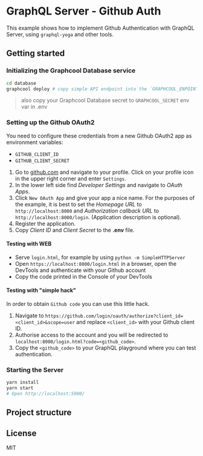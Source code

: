 # GraphQL Server - Github Auth

This example shows how to implement Github Authentication with GraphQL Server,
using `graphql-yoga` and other tools.

## Getting started

### Initializing the Graphcool Database service
```sh
cd database
graphcool deploy # copy simple API endpoint into the `GRAPHCOOL_ENPOINT` env var in .env
```
> also copy your Graphcool Database secret to `GRAPHCOOL_SECRET` env var in .env

### Setting up the Github OAuth2

You need to configure these credentials from a new Github OAuth2 app as environment variables:

* `GITHUB_CLIENT_ID`
* `GITHUB_CLIENT_SECRET`

1. Go to [github.com](github.com) and navigate to your profile. Click on your profile icon in the upper right corner and enter `Settings`.
2. In the lower left side find _Developer Settings_ and navigate to _OAuth Apps_.
3. Click `New OAuth App` and give your app a nice name. For the purposes of the example, it is best to set the _Homepage URL_ to `http://localhost:8000` and _Authorization callback URL_ to `http://localhost:8000/login`. (Application description is optional).
4. Register the application.
5. Copy _Client ID_ and _Client Secret_ to the __.env__ file.

#### Testing with WEB

* Serve `login.html`, for example by using `python -m SimpleHTTPServer`
* Open `https://localhost:8000/login.html` in a browser, open the DevTools and authenticate with your Github account
* Copy the code printed in the Console of your DevTools

#### Testing with "simple hack"

In order to obtain `Github code` you can use this little hack.

1. Navigate to `https://github.com/login/oauth/authorize?client_id=<client_id>&scope=user` and replace `<client_id>` with your Github client ID.
2. Authorise access to the account and you will be redirected to `localhost:8000/login.html?code=<github_code>`.
3. Copy the `<github_code>` to your GraphQL playground where you can test authentication.

### Starting the Server

```sh
yarn install
yarn start
# Open http://localhost:5000/
```

## Project structure

## License
MIT
